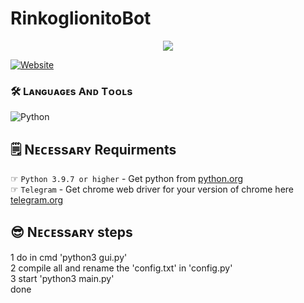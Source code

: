 # RinkoglionitoBot
<a href="https://t.me/RinkoglionitoBot">
  <p align="center">
    <img src="https://telegra.ph/file/1b37f9b5459ff4528c96b.png">
  </p>
</a>
<a href="https://discord.gg/vjPHTGREvb"><img alt="Website" src="https://telegra.ph/file/616bc0732af400e09ccb3.png"></a>


### 🛠️ Lᴀɴɢᴜᴀɢᴇs Aɴᴅ Tᴏᴏʟs

  ![Python](https://img.shields.io/badge/Python-3776AB?style=for-the-badge&logo=python&logoColor=white)
  

## 🗒️ Nᴇᴄᴇssᴀʀʏ Requirments

☞ `Python 3.9.7 or higher` - Get python from [python.org](https://www.python.org/downloads/)<br>
☞ `Telegram` - Get chrome web driver for your version of chrome here [telegram.org](https://telegram.org/downloads)<br>

## 😎 Nᴇᴄᴇssᴀʀʏ steps

1 do in cmd 'python3 gui.py'<br>
2 compile all and rename the 'config.txt' in 'config.py'<br>
3 start 'python3 main.py'<br>
done<br>
